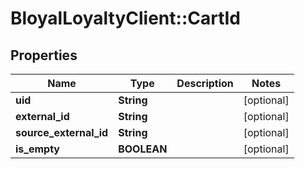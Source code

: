 # BloyalLoyaltyClient::CartId

## Properties
Name | Type | Description | Notes
------------ | ------------- | ------------- | -------------
**uid** | **String** |  | [optional] 
**external_id** | **String** |  | [optional] 
**source_external_id** | **String** |  | [optional] 
**is_empty** | **BOOLEAN** |  | [optional] 


